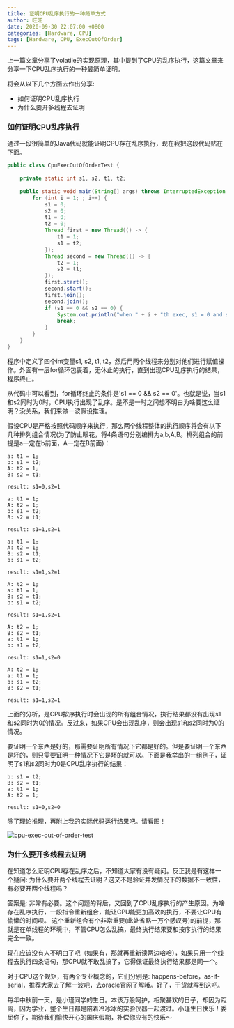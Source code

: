 ```yaml
---
title: 证明CPU乱序执行的一种简单方式
author: 旺旺
date: 2020-09-30 22:07:00 +0800
categories: [Hardware, CPU]
tags: [Hardware, CPU, ExecOutOfOrder]
---
```


上一篇文章分享了volatile的实现原理，其中提到了CPU的乱序执行，这篇文章来分享一下CPU乱序执行的一种最简单证明。

将会从以下几个方面去作出分享:
* 如何证明CPU乱序执行
* 为什么要开多线程去证明

### 如何证明CPU乱序执行

通过一段很简单的Java代码就能证明CPU存在乱序执行，现在我把这段代码贴在下面。

```java
public class CpuExecOutOfOrderTest {
    
    private static int s1, s2, t1, t2;
    
    public static void main(String[] args) throws InterruptedException {
        for (int i = 1; ; i++) {
            s1 = 0;
            s2 = 0;
            t1 = 0;
            t2 = 0;
            Thread first = new Thread(() -> {
                t1 = 1;
                s1 = t2;
            });
            Thread second = new Thread(() -> {
                t2 = 1;
                s2 = t1;
            });
            first.start();
            second.start();
            first.join();
            second.join();
            if (s1 == 0 && s2 == 0) {
                System.out.println("when " + i + "th exec, s1 = 0 and s2 = 0.");
                break;
            }
        }
    }
}
```

程序中定义了四个int变量s1, s2, t1, t2，然后用两个线程来分别对他们进行赋值操作。外面有一层for循环包裹着，无休止的执行，直到出现CPU乱序执行的结果，程序终止。

从代码中可以看到，for循环终止的条件是's1 == 0 && s2 == 0'。也就是说，当s1和s2同时为0时，CPU执行出现了乱序。是不是一时之间想不明白为啥要这么证明？没关系，我们来做一波假设推理。

假设CPU是严格按照代码顺序来执行，那么两个线程整体的执行顺序将会有以下几种排列组合情况(为了防止眼花，将4条语句分别编排为a,b,A,B。排列组合的前提是a一定在b前面，A一定在B前面)：

```console
a: t1 = 1;
b: s1 = t2;
A: t2 = 1;
B: s2 = t1;

result: s1=0,s2=1
```

```console
a: t1 = 1;
A: t2 = 1;
b: s1 = t2;
B: s2 = t1;

result: s1=1,s2=1
```

```console
a: t1 = 1;
A: t2 = 1;
B: s2 = t1;
b: s1 = t2;

result: s1=1,s2=1
```

```console
A: t2 = 1;
a: t1 = 1;
B: s2 = t1;
b: s1 = t2;

result: s1=1,s2=1
```

```console
A: t2 = 1;
B: s2 = t1;
a: t1 = 1;
b: s1 = t2;

result: s1=1,s2=0
```

```console
A: t2 = 1;
a: t1 = 1;
b: s1 = t2;
B: s2 = t1;

result: s1=1,s2=1
```

上面的分析，是CPU按序执行时会出现的所有组合情况，执行结果都没有出现s1和s2同时为0的情况。反过来，如果CPU会出现乱序，则会出现s1和s2同时为0的情况。

要证明一个东西是好的，那需要证明所有情况下它都是好的。但是要证明一个东西是坏的，则只需要证明一种情况下它是坏的就可以。下面是我举出的一组例子，证明了s1和s2同时为0是CPU乱序执行的结果：

```console
b: s1 = t2;
B: s2 = t1;
a: t1 = 1;
A: t2 = 1;

result: s1=0,s2=0
```

除了理论推理，再附上我的实际代码运行结果吧。请看图！

![cpu-exec-out-of-order-test](http://www.giver.vip/article_image/cpu-exec-out-of-order-test.png)

### 为什么要开多线程去证明

在知道怎么证明CPU存在乱序之后，不知道大家有没有疑问。反正我是有这样一个疑问: 为什么要开两个线程去证明？这又不是验证并发情况下的数据不一致性，有必要开两个线程吗？

答案是: 非常有必要。这个问题的背后，又回到了CPU乱序执行的产生原因。为啥存在乱序执行，一段指令重新组合，能让CPU能更加高效的执行，不要让CPU有偷懒的时间呗。
这个重新组合有个非常重要(此处省略一万个感叹号)的前提，那就是在单线程的环境中，不管CPU怎么乱搞，最终执行结果要和按序执行的结果完全一致。

现在应该没有人不明白了吧（如果有，那就再重新读两边哈哈），如果只用一个线程去执行四条语句，那CPU就不敢乱搞了，它得保证最终执行结果都是同一个。

对于CPU这个规矩，有两个专业概念的，它们分别是: happens-before，as-if-serial，推荐大家去了解一波吧，去oracle官网了解哦。好了，干货就写到这吧。

每年中秋前一天，是小瑾同学的生日。本该万般呵护，相聚甚欢的日子，却因为距离，因为学业，整个生日都是陪着冷冰冰的实验仪器一起渡过。小瑾生日快乐！委屈你了，期待我们愉快开心的国庆假期，补偿你应有的快乐～

